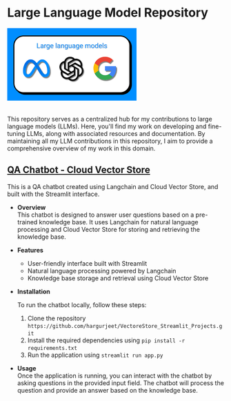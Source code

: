 # Large Language Model Repository
![](Icon.png)

<br> This repository serves as a centralized hub for my contributions to large language models (LLMs). Here, you'll find my work on developing and fine-tuning LLMs, along with associated resources and documentation. By maintaining all my LLM contributions in this repository, I aim to provide a comprehensive overview of my work in this domain.


## [**QA Chatbot - Cloud Vector Store**](https://github.com/hargurjeet/VectoreStore_Streamlit_Projects)
This is a QA chatbot created using Langchain and Cloud Vector Store, and built with the Streamlit interface.
- **Overview**
    <br> This chatbot is designed to answer user questions based on a pre-trained knowledge base. It uses Langchain for natural language processing and Cloud Vector Store for storing and retrieving the knowledge base.
- **Features**
  - User-friendly interface built with Streamlit
  - Natural language processing powered by Langchain
  - Knowledge base storage and retrieval using Cloud Vector Store
- **Installation**

    To run the chatbot locally, follow these steps:
    1. Clone the repository `https://github.com/hargurjeet/VectoreStore_Streamlit_Projects.git`
    2. Install the required dependencies using `pip install -r requirements.txt`
    3. Run the application using `streamlit run app.py`
- **Usage**
    <br> Once the application is running, you can interact with the chatbot by asking questions in the provided input field. The chatbot will process the question and provide an answer based on the knowledge base.

    
